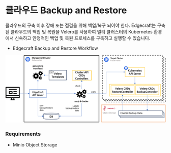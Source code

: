# 클라우드 Backup and Restore

클라우드의 구축 이후 장애 또는 점검을 위해 백업/복구 되어야 한다. Edgecraft는 구축된 클라우드의 백업 및 복원을 Velero를 사용하여 멀티 클러스터의 Kubernetes 환경에서 신속하고 안정적인 백업 및 복원 프로세스를 구축하고 실행할 수 있습니다.

- Edgecraft Backup and Restore Workflow

![](./images/backup-restore-workflow.png)

### Requirements

- Minio Object Storage